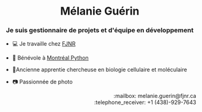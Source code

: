 <h1 align="center"> Mélanie Guérin </h1>

<h3 align="center">Je suis gestionnaire de projets et d'équipe en développement</h3>

* :computer: Je travaille chez [FJNR](fjnr.ca)

* :snake: Bénévole à [Montréal Python](https://montrealpython.org/fr/)

* :mag_right:Ancienne apprentie chercheuse en biologie cellulaire et moléculaire

* :camera: Passionnée de photo

<p align="right">
:mailbox: melanie.guerin@fjnr.ca <br/>
:telephone_receiver: +1 (438)-929-7643</p>
